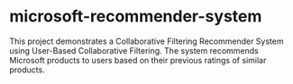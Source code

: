 # microsoft-recommender-system
This project demonstrates a Collaborative Filtering Recommender System using User-Based Collaborative Filtering. The system recommends Microsoft products to users based on their previous ratings of similar products.
